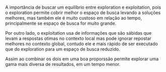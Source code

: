 A importância de buscar um equilíbrio entre exploration e exploitation, pois o exploration permite cobrir melhor o espaço de busca levando a soluções melhores, mas também ele é muito custoso em relação ao tempo, principalmente se espaço de busca for muito grande. 

Por outro lado, o exploitation usa de informações que são sábidas que levam a respostas otimas no contexto local mas pode ignorar repostar melhores no contexto global, contudo ele e mais rápido de ser executado que do exploration para um espaço de busca reduzido. 

Assim ao combinar os dois em uma boa proporssão permite explorar uma gama mais diversa de resultados, em um tempo menor.